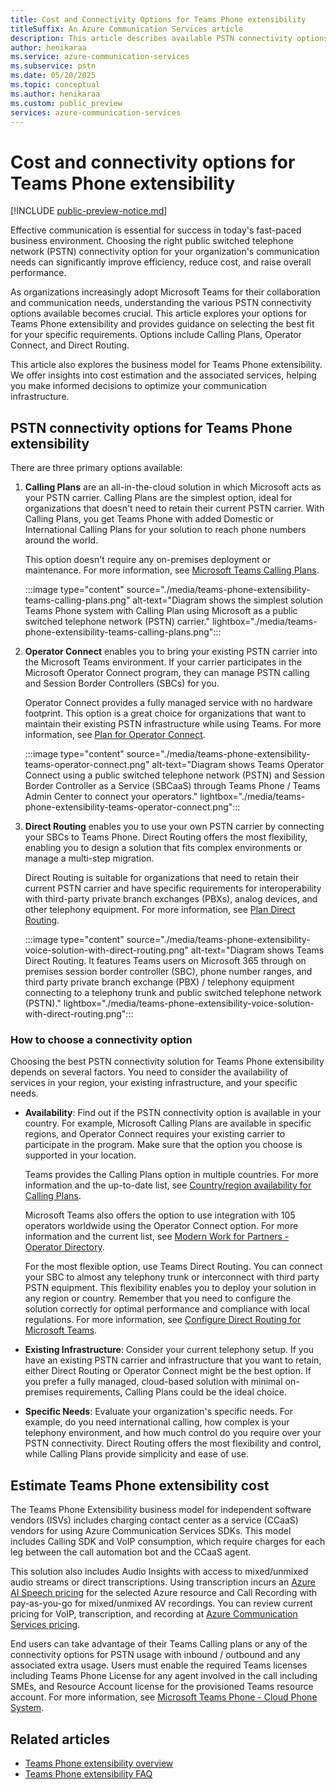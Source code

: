 ```yaml
---
title: Cost and Connectivity Options for Teams Phone extensibility 
titleSuffix: An Azure Communication Services article
description: This article describes available PSTN connectivity options and costs for Teams Phone extensibility.
author: henikaraa
ms.service: azure-communication-services
ms.subservice: pstn
ms.date: 05/20/2025
ms.topic: conceptual
ms.author: henikaraa
ms.custom: public_preview
services: azure-communication-services
---
```


# Cost and connectivity options for Teams Phone extensibility

[!INCLUDE [public-preview-notice.md](../../../includes/public-preview-include-document.md)]

Effective communication is essential for success in today's fast-paced business environment. Choosing the right public switched telephone network (PSTN) connectivity option for your organization's communication needs can significantly improve efficiency, reduce cost, and raise overall performance.

As organizations increasingly adopt Microsoft Teams for their collaboration and communication needs, understanding the various PSTN connectivity options available becomes crucial. This article explores your options for Teams Phone extensibility and provides guidance on selecting the best fit for your specific requirements. Options include Calling Plans, Operator Connect, and Direct Routing.

This article also explores the business model for Teams Phone extensibility. We offer insights into cost estimation and the associated services, helping you make informed decisions to optimize your communication infrastructure.

## PSTN connectivity options for Teams Phone extensibility

There are three primary options available:

1. **Calling Plans** are an all-in-the-cloud solution in which Microsoft acts as your PSTN carrier. Calling Plans are the simplest option, ideal for organizations that doesn't need to retain their current PSTN carrier. With Calling Plans, you get Teams Phone with added Domestic or International Calling Plans for your solution to reach phone numbers around the world.

   This option doesn't require any on-premises deployment or maintenance. For more information, see [Microsoft Teams Calling Plans](/microsoftteams/calling-plans-for-office-365).

   :::image type="content" source="./media/teams-phone-extensibility-teams-calling-plans.png" alt-text="Diagram shows the simplest solution Teams Phone system with Calling Plan using Microsoft as a public switched telephone network (PSTN) carrier."  lightbox="./media/teams-phone-extensibility-teams-calling-plans.png":::

2. **Operator Connect** enables you to bring your existing PSTN carrier into the Microsoft Teams environment. If your carrier participates in the Microsoft Operator Connect program, they can manage PSTN calling and Session Border Controllers (SBCs) for you.

   Operator Connect provides a fully managed service with no hardware footprint. This option is a great choice for organizations that want to maintain their existing PSTN infrastructure while using Teams. For more information, see [Plan for Operator Connect](/microsoftteams/operator-connect-plan).

   :::image type="content" source="./media/teams-phone-extensibility-teams-operator-connect.png" alt-text="Diagram shows Teams Operator Connect using a public switched telephone network (PSTN) and Session Border Controller as a Service (SBCaaS) through Teams Phone / Teams Admin Center to connect your operators."  lightbox="./media/teams-phone-extensibility-teams-operator-connect.png":::

3. **Direct Routing** enables you to use your own PSTN carrier by connecting your SBCs to Teams Phone. Direct Routing offers the most flexibility, enabling you to design a solution that fits complex environments or manage a multi-step migration.

   Direct Routing is suitable for organizations that need to retain their current PSTN carrier and have specific requirements for interoperability with third-party private branch exchanges (PBXs), analog devices, and other telephony equipment. For more information, see [Plan Direct Routing](/microsoftteams/direct-routing-plan).

   :::image type="content" source="./media/teams-phone-extensibility-voice-solution-with-direct-routing.png" alt-text="Diagram shows Teams Direct Routing. It features Teams users on Microsoft 365 through on premises session border controller (SBC), phone number ranges, and third party private branch exchange (PBX) / telephony equipment connecting to a telephony trunk and public switched telephone network (PSTN)."  lightbox="./media/teams-phone-extensibility-voice-solution-with-direct-routing.png":::

### How to choose a connectivity option

Choosing the best PSTN connectivity solution for Teams Phone extensibility depends on several factors. You need to consider the availability of services in your region, your existing infrastructure, and your specific needs.

- **Availability**: Find out if the PSTN connectivity option is available in your country. For example, Microsoft Calling Plans are available in specific regions, and Operator Connect requires your existing carrier to participate in the program. Make sure that the option you choose is supported in your location.

   Teams provides the Calling Plans option in multiple countries. For more information and the up-to-date list, see [Country/region availability for Calling Plans](/microsoftteams/calling-plan-overview).

   Microsoft Teams also offers the option to use integration with 105 operators worldwide using the Operator Connect option. For more information and the current list, see [Modern Work for Partners - Operator Directory](https://cloudpartners.transform.microsoft.com/partner-gtm/operators/directory).

   For the most flexible option, use Teams Direct Routing. You can connect your SBC to almost any telephony trunk or interconnect with third party PSTN equipment. This flexibility enables you to deploy your solution in any region or country. Remember that you need to configure the solution correctly for optimal performance and compliance with local regulations. For more information, see [Configure Direct Routing for Microsoft Teams](/microsoftteams/direct-routing-configure).

- **Existing Infrastructure**: Consider your current telephony setup. If you have an existing PSTN carrier and infrastructure that you want to retain, either Direct Routing or Operator Connect might be the best option. If you prefer a fully managed, cloud-based solution with minimal on-premises requirements, Calling Plans could be the ideal choice.

- **Specific Needs**: Evaluate your organization's specific needs. For example, do you need international calling, how complex is your telephony environment, and how much control do you require over your PSTN connectivity. Direct Routing offers the most flexibility and control, while Calling Plans provide simplicity and ease of use.

## Estimate Teams Phone extensibility cost

The Teams Phone Extensibility business model for independent software vendors (ISVs) includes charging contact center as a service (CCaaS) vendors for using Azure Communication Services SDKs. This model includes Calling SDK and VoIP consumption, which require charges for each leg between the call automation bot and the CCaaS agent.

This solution also includes Audio Insights with access to mixed/unmixed audio streams or direct transcriptions. Using transcription incurs an [Azure AI Speech pricing](https://azure.microsoft.com/en-us/pricing/details/cognitive-services/speech-services/) for the selected Azure resource and Call Recording with pay-as-you-go for mixed/unmixed AV recordings. You can review current pricing for VoIP, transcription, and recording at [Azure Communication Services pricing](https://azure.microsoft.com/pricing/details/communication-services/).

End users can take advantage of their Teams Calling plans or any of the connectivity options for PSTN usage with inbound / outbound and any associated extra usage. Users must enable the required Teams licenses including Teams Phone License for any agent involved in the call including SMEs, and Resource Account license for the provisioned Teams resource account. For more information, see [Microsoft Teams Phone - Cloud Phone System](/microsoftteams/microsoft-teams-phone).

## Related articles

- [Teams Phone extensibility overview](./teams-phone-overview.md)
- [Teams Phone extensibility FAQ](./teams-phone-extensibility-faq.md)